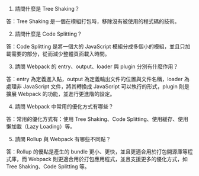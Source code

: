

1. 請問什麼是 Tree Shaking？

答：Tree Shaking 是一個在模組打包時，移除沒有被使用的程式碼的技術。

2. 請問什麼是 Code Splitting？

答：Code Splitting 是將一個大的 JavaScript 模組分成多個小的模組，並且只加載需要的部分，從而減少整體頁面載入時間。

3. 請問 Webpack 的 entry、output、loader 與 plugin 分別有什麼作用？

答：entry 為定義進入點，output 為定義輸出文件的位置與文件名稱，loader 為處理非 JavaScript 文件，將其轉換成 JavaScript 可以執行的形式，plugin 則是擴展 Webpack 的功能，並進行更進階的設定。

4. 請問 Webpack 中常用的優化方式有哪些？

答：常用的優化方式有：使用 Tree Shaking、Code Splitting、使用緩存、使用懶加載（Lazy Loading）等。

5. 請問 Rollup 與 Webpack 有哪些不同點？

答：Rollup 的優點是產生的 bundle 更小、更快，並且更適合用於打包開源庫等程式庫，而 Webpack 則更適合用於打包應用程式，並且支援更多的優化方式，如 Tree Shaking、Code Splitting 等。